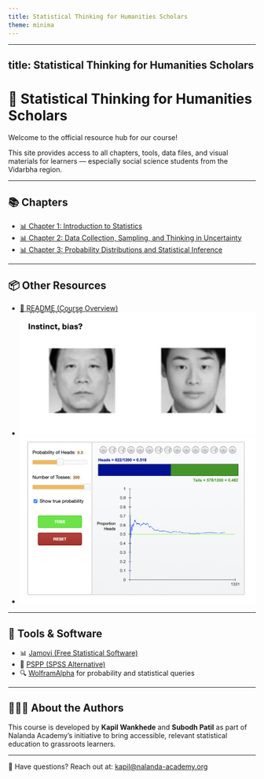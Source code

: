 ```yaml
---
title: Statistical Thinking for Humanities Scholars
theme: minima
---
```



---
title: Statistical Thinking for Humanities Scholars
---

# 📘 Statistical Thinking for Humanities Scholars

Welcome to the official resource hub for our course!

This site provides access to all chapters, tools, data files, and visual materials for learners — especially social science students from the Vidarbha region.

---

## 📚 Chapters

- [📊 Chapter 1: Introduction to Statistics](Chapter%201%3A%20Introduction%20to%20Statistics.md)
- [📊 Chapter 2: Data Collection, Sampling, and Thinking in Uncertainty](Chapter%202%3A%20Data%20Collection%2C%20Sampling%2C%20and%20Thinking%20in%20Uncertainty.md)
- [📊 Chapter 3: Probability Distributions and Statistical Inference](Chapter%203%3A%20Probability%20Distributions%20and%20Statistical%20Inference.md)

---

## 📦 Other Resources

- [📄 README (Course Overview)](README.md)
- ![Chapter 1 Visual](chapter1.1.png)
- ![Chapter 2 Visual](chapter2.1.png)

---

## 🧰 Tools & Software

- 📊 [Jamovi (Free Statistical Software)](https://www.jamovi.org/)
- 🧮 [PSPP (SPSS Alternative)](https://www.gnu.org/software/pspp/)
- 🔍 [WolframAlpha](https://www.wolframalpha.com/) for probability and statistical queries

---

## 👨🏽‍🏫 About the Authors

This course is developed by **Kapil Wankhede** and **Subodh Patil** as part of Nalanda Academy’s initiative to bring accessible, relevant statistical education to grassroots learners.

---

📧 Have questions? Reach out at: kapil@nalanda-academy.org
